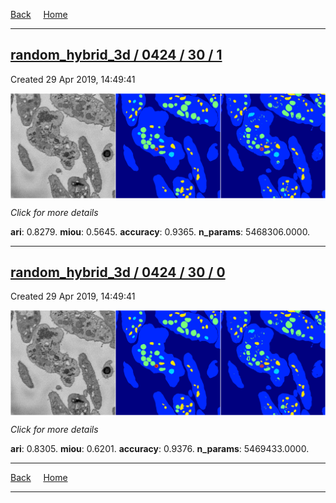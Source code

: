 
[Back](..)&nbsp;&nbsp;&nbsp;&nbsp;&nbsp;[Home](https://leapmanlab.github.io/snapshots)

---

<div class="summary"><a href="1"><h2>random_hybrid_3d / 0424 / 30 / 1</h2></a><p>Created 29 Apr 2019, 14:49:41
</p><a href="1"><img src="1/media/summary.png" align="center"></a><p>
<i>Click for more details</i>
</p></div>

**ari**: 0.8279. **miou**: 0.5645. **accuracy**: 0.9365. **n_params**: 5468306.0000. 

---

<div class="summary"><a href="0"><h2>random_hybrid_3d / 0424 / 30 / 0</h2></a><p>Created 29 Apr 2019, 14:49:41
</p><a href="0"><img src="0/media/summary.png" align="center"></a><p>
<i>Click for more details</i>
</p></div>

**ari**: 0.8305. **miou**: 0.6201. **accuracy**: 0.9376. **n_params**: 5469433.0000. 

---

[Back](..)&nbsp;&nbsp;&nbsp;&nbsp;&nbsp;[Home](https://leapmanlab.github.io/snapshots)

---
